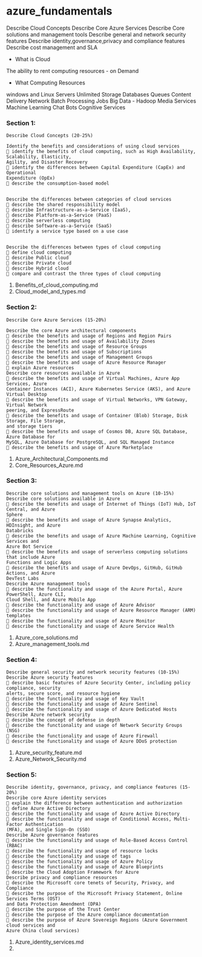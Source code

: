 # azure_fundamentals

Describe Cloud Concepts
Describe Core Azure Services 
Describe Core solutions and management tools
Describe general and network security features
Describe identity,governance,privacy and compliance features
Describe cost management and SLA


- What is Cloud

The ability to rent computing resources - on Demand

- What Computing Resources

windows and Linux Servers
Unlimited Storage
Databases
Queues
Content Delivery Network
Batch Processing Jobs
Big Data - Hadoop
Media Services
Machine Learning
Chat Bots
Cognitive Services

### Section 1:

```
Describe Cloud Concepts (20-25%)

Identify the benefits and considerations of using cloud services
 identify the benefits of cloud computing, such as High Availability, Scalability, Elasticity,
Agility, and Disaster Recovery
 identify the differences between Capital Expenditure (CapEx) and Operational
Expenditure (OpEx)
 describe the consumption-based model


Describe the differences between categories of cloud services
 describe the shared responsibility model
 describe Infrastructure-as-a-Service (IaaS),
 describe Platform-as-a-Service (PaaS)
 describe serverless computing
 describe Software-as-a-Service (SaaS)
 identify a service type based on a use case


Describe the differences between types of cloud computing
 define cloud computing
 describe Public cloud
 describe Private cloud
 describe Hybrid cloud
 compare and contrast the three types of cloud computing

```

1) Benefits_of_cloud_computing.md
2) Cloud_model_and_types.md


### Section 2:

```
Describe Core Azure Services (15-20%)

Describe the core Azure architectural components
 describe the benefits and usage of Regions and Region Pairs
 describe the benefits and usage of Availability Zones
 describe the benefits and usage of Resource Groups
 describe the benefits and usage of Subscriptions
 describe the benefits and usage of Management Groups
 describe the benefits and usage of Azure Resource Manager
 explain Azure resources
Describe core resources available in Azure
 describe the benefits and usage of Virtual Machines, Azure App Services, Azure
Container Instances (ACI), Azure Kubernetes Service (AKS), and Azure Virtual Desktop
 describe the benefits and usage of Virtual Networks, VPN Gateway, Virtual Network
peering, and ExpressRoute
 describe the benefits and usage of Container (Blob) Storage, Disk Storage, File Storage,
and storage tiers
 describe the benefits and usage of Cosmos DB, Azure SQL Database, Azure Database for
MySQL, Azure Database for PostgreSQL, and SQL Managed Instance
 describe the benefits and usage of Azure Marketplace
```

1) Azure_Architectural_Components.md
2) Core_Resources_Azure.md

### Section 3:

```
Describe core solutions and management tools on Azure (10-15%)
Describe core solutions available in Azure
 describe the benefits and usage of Internet of Things (IoT) Hub, IoT Central, and Azure
Sphere
 describe the benefits and usage of Azure Synapse Analytics, HDInsight, and Azure
Databricks
 describe the benefits and usage of Azure Machine Learning, Cognitive Services and
Azure Bot Service
 describe the benefits and usage of serverless computing solutions that include Azure
Functions and Logic Apps
 describe the benefits and usage of Azure DevOps, GitHub, GitHub Actions, and Azure
DevTest Labs
Describe Azure management tools
 describe the functionality and usage of the Azure Portal, Azure PowerShell, Azure CLI,
Cloud Shell, and Azure Mobile App
 describe the functionality and usage of Azure Advisor
 describe the functionality and usage of Azure Resource Manager (ARM) templates
 describe the functionality and usage of Azure Monitor
 describe the functionality and usage of Azure Service Health

```

1) Azure_core_solutions.md
2) Azure_management_tools.md   

### Section 4:


```
Describe general security and network security features (10-15%)
Describe Azure security features
 describe basic features of Azure Security Center, including policy compliance, security
alerts, secure score, and resource hygiene
 describe the functionality and usage of Key Vault
 describe the functionality and usage of Azure Sentinel
 describe the functionality and usage of Azure Dedicated Hosts
Describe Azure network security
 describe the concept of defense in depth
 describe the functionality and usage of Network Security Groups (NSG)
 describe the functionality and usage of Azure Firewall
 describe the functionality and usage of Azure DDoS protection

```

1) Azure_security_feature.md   
2) Azure_Network_Security.md

### Section 5:


```
Describe identity, governance, privacy, and compliance features (15-
20%)
Describe core Azure identity services
 explain the difference between authentication and authorization
 define Azure Active Directory
 describe the functionality and usage of Azure Active Directory
 describe the functionality and usage of Conditional Access, Multi-Factor Authentication
(MFA), and Single Sign-On (SSO)
Describe Azure governance features
 describe the functionality and usage of Role-Based Access Control (RBAC)
 describe the functionality and usage of resource locks
 describe the functionality and usage of tags
 describe the functionality and usage of Azure Policy
 describe the functionality and usage of Azure Blueprints
 describe the Cloud Adoption Framework for Azure
Describe privacy and compliance resources
 describe the Microsoft core tenets of Security, Privacy, and Compliance
 describe the purpose of the Microsoft Privacy Statement, Online Services Terms (OST)
and Data Protection Amendment (DPA)
 describe the purpose of the Trust Center
 describe the purpose of the Azure compliance documentation
 describe the purpose of Azure Sovereign Regions (Azure Government cloud services and
Azure China cloud services)
```
1) Azure_identity_services.md
2) 
